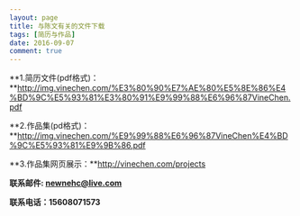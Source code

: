 ```yaml
---
layout: page
title: 与陈文有关的文件下载
tags: [简历与作品]
date: 2016-09-07
comment: true
---
```


**1.简历文件(pdf格式)：**http://img.vinechen.com/%E3%80%90%E7%AE%80%E5%8E%86%E4%BD%9C%E5%93%81%E3%80%91%E9%99%88%E6%96%87VineChen.pdf

**2.作品集(pd格式)：**http://img.vinechen.com/%E9%99%88%E6%96%87VineChen%E4%BD%9C%E5%93%81%E9%9B%86.pdf

**3.作品集网页展示：**http://vinechen.com/projects



**联系邮件: newnehc@live.com**

**联系电话：15608071573**